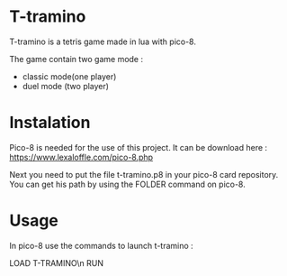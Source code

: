 # T-tramino

T-tramino is a tetris game made in lua with pico-8.

The game contain two game mode :

  - classic mode(one player)
  - duel mode (two player)

# Instalation

Pico-8 is needed for the use of this project. 
It can be download here :
https://www.lexaloffle.com/pico-8.php

Next you need to put the file t-tramino.p8 in your pico-8 card repository.
You can get his path by using the FOLDER command on pico-8.

# Usage

In pico-8 use the commands to launch t-tramino :

LOAD T-TRAMINO\n
RUN
